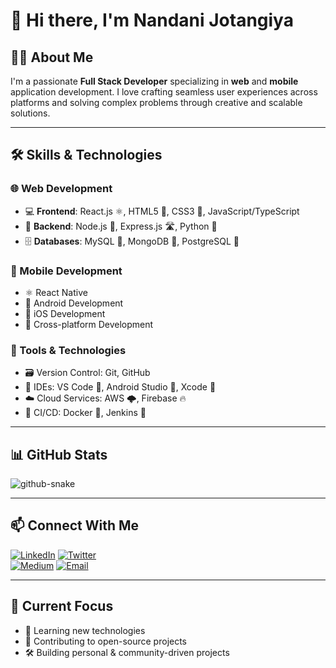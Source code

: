 # 👋 Hi there, I'm **Nandani Jotangiya**

## 👩‍💻 About Me  
I'm a passionate **Full Stack Developer** specializing in **web** and **mobile** application development. I love crafting seamless user experiences across platforms and solving complex problems through creative and scalable solutions.

---

## 🛠️ Skills & Technologies

### 🌐 Web Development  
- 💻 **Frontend**: React.js ⚛️, HTML5 📄, CSS3 🎨, JavaScript/TypeScript  
- 🧠 **Backend**: Node.js 🚀, Express.js 🛣️, Python 🐍  
- 🗄️ **Databases**: MySQL 🐬, MongoDB 🍃, PostgreSQL 🐘  

### 📱 Mobile Development  
- ⚛️ React Native  
- 🤖 Android Development  
- 🍎 iOS Development  
- 🔁 Cross-platform Development  

### 🔧 Tools & Technologies  
- 🗃️ Version Control: Git, GitHub  
- 🧰 IDEs: VS Code 🧠, Android Studio 📱, Xcode 🍏  
- ☁️ Cloud Services: AWS 🌩️, Firebase 🔥  
- 🔄 CI/CD: Docker 🐳, Jenkins 🧪  

---

## 📊 GitHub Stats  

<picture>
  <source media="(prefers-color-scheme: dark)" srcset="https://raw.githubusercontent.com/tobiasmeyhoefer/tobiasmeyhoefer/output/github-snake-dark.svg" />
  <source media="(prefers-color-scheme: light)" srcset="https://raw.githubusercontent.com/tobiasmeyhoefer/tobiasmeyhoefer/output/github-snake.svg" />
  <img alt="github-snake" src="https://raw.githubusercontent.com/tobiasmeyhoefer/tobiasmeyhoefer/output/github-snake.svg" />
</picture>

---

## 📫 Connect With Me  

[![LinkedIn](https://img.shields.io/badge/LinkedIn-0077B5?style=for-the-badge&logo=linkedin&logoColor=white)](https://linkedin.com/in/nandani-jotangiya-94747323b)  [![Twitter](https://img.shields.io/badge/Twitter-1DA1F2?style=for-the-badge&logo=twitter&logoColor=white)](https://x.com/nandani039?s=21)  
[![Medium](https://img.shields.io/badge/Medium-12100E?style=for-the-badge&logo=medium&logoColor=white)](https://medium.com/@nrjotangiya2003)  [![Email](https://img.shields.io/badge/Email-D14836?style=for-the-badge&logo=gmail&logoColor=white)](mailto:nrjotangiya2003@gmail.com)

---

## 🎯 Current Focus  
- 🚀 Learning new technologies  
- 🤝 Contributing to open-source projects  
- 🛠️ Building personal & community-driven projects  

